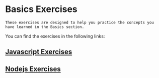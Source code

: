 # Basics Exercises

``` These exercises are designed to help you practice the concepts you have learned in the Basics section. ```

You can find the exercises in the following links:
## [Javascript Exercises](/Exercises/javascript/)
## [Nodejs Exercises](/Exercises/nodejs/)


